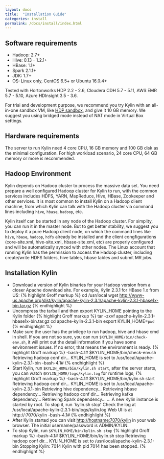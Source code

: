 ```yaml
---
layout: docs
title:  "Installation Guide"
categories: install
permalink: /docs/install/index.html
---
```


## Software requirements

* Hadoop: 2.7+
* Hive: 0.13 - 1.2.1+
* HBase: 1.1+
* Spark 2.1.1+
* JDK: 1.7+
* OS: Linux only, CentOS 6.5+ or Ubuntu 16.0.4+

Tested with Hortonworks HDP 2.2 - 2.6, Cloudera CDH 5.7 - 5.11, AWS EMR 5.7 - 5.10, Azure HDInsight 3.5 - 3.6.

For trial and development purpose, we recommend you try Kylin with an all-in-one sandbox VM, like [HDP sandbox](http://hortonworks.com/products/hortonworks-sandbox/), and give it 10 GB memory. We suggest you using bridged mode instead of NAT mode in Virtual Box settings. 

## Hardware requirements

The server to run Kylin need 4 core CPU, 16 GB memory and 100 GB disk as the minimal configuration. For high workload scenario, 24 core CPU, 64 GB memory or more is recommended.


## Hadoop Environment

Kylin depends on Hadoop cluster to process the massive data set. You need prepare a well configured Hadoop cluster for Kylin to run, with the common services includes HDFS, YARN, MapReduce, Hive, HBase, Zookeeper and other services. It is most common to install Kylin on a Hadoop client machine, from which Kylin can talk with the Hadoop cluster via command lines including `hive`, `hbase`, `hadoop`, etc. 

Kylin itself can be started in any node of the Hadoop cluster. For simplity, you can run it in the master node. But to get better stability, we suggest you to deploy it a pure Hadoop client node, on which the command lines like `hive`, `hbase`, `hadoop`, `hdfs` already be installed and the client congfigurations (core-site.xml, hive-site.xml, hbase-site.xml, etc) are properly configured and will be automatically synced with other nodes. The Linux account that running Kylin has the permission to access the Hadoop cluster, including create/write HDFS folders, hive tables, hbase tables and submit MR jobs. 

## Installation Kylin

 * Download a version of Kylin binaries for your Hadoop version from a closer Apache download site. For example, Kylin 2.3.1 for HBase 1.x from US:
{% highlight Groff markup %}
cd /usr/local
wget http://www-us.apache.org/dist/kylin/apache-kylin-2.3.1/apache-kylin-2.3.1-hbase1x-bin.tar.gz
{% endhighlight %}
 * Uncompress the tarball and then export KYLIN_HOME pointing to the Kylin folder
{% highlight Groff markup %}
tar -zxvf apache-kylin-2.3.1-hbase1x-bin.tar.gz
cd apache-kylin-2.3.1-bin
export KYLIN_HOME=`pwd`
{% endhighlight %}
 * Make sure the user has the privilege to run hadoop, hive and hbase cmd in shell. If you are not so sure, you can run `$KYLIN_HOME/bin/check-env.sh`, it will print out the detail information if you have some environment issues. If no error, that means the environment is ready.
{% highlight Groff markup %}
-bash-4.1# $KYLIN_HOME/bin/check-env.sh
Retrieving hadoop conf dir...
KYLIN_HOME is set to /usr/local/apache-kylin-2.3.1-bin
-bash-4.1#
{% endhighlight %}
 * Start Kylin, run `$KYLIN_HOME/bin/kylin.sh start`, after the server starts, you can watch `$KYLIN_HOME/logs/kylin.log` for runtime logs;
{% highlight Groff markup %}
-bash-4.1# $KYLIN_HOME/bin/kylin.sh start
Retrieving hadoop conf dir...
KYLIN_HOME is set to /usr/local/apache-kylin-2.3.1-bin
Retrieving hive dependency...
Retrieving hbase dependency...
Retrieving hadoop conf dir...
Retrieving kafka dependency...
Retrieving Spark dependency...
...
A new Kylin instance is started by root. To stop it, run 'kylin.sh stop'
Check the log at /usr/local/apache-kylin-2.3.1-bin/logs/kylin.log
Web UI is at http://<hostname>:7070/kylin
-bash-4.1#
{% endhighlight %}
 * After Kylin started you can visit <http://hostname:7070/kylin> in your web browser. The initial username/password is ADMIN/KYLIN. 
 * To stop Kylin, run `$KYLIN_HOME/bin/kylin.sh stop`
{% highlight Groff markup %}
-bash-4.1# $KYLIN_HOME/bin/kylin.sh stop
Retrieving hadoop conf dir... 
KYLIN_HOME is set to /usr/local/apache-kylin-2.3.1-bin
Stopping Kylin: 7014
Kylin with pid 7014 has been stopped.
{% endhighlight %}


